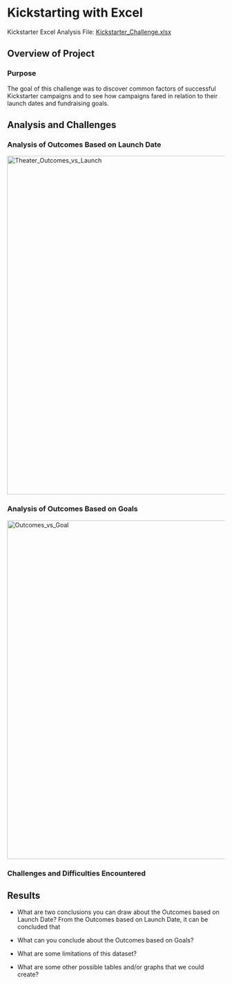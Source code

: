 # Kickstarting with Excel
Kickstarter Excel Analysis File: [Kickstarter_Challenge.xlsx](https://github.com/borkard/kickstarter-analysis/files/5578705/Kickstarter_Challenge.xlsx)

## Overview of Project

### Purpose
The goal of this challenge was to discover common factors of successful Kickstarter campaigns and to see how campaigns fared in relation to their launch dates and fundraising goals.

## Analysis and Challenges

### Analysis of Outcomes Based on Launch Date

<img width="783" alt="Theater_Outcomes_vs_Launch" src="https://user-images.githubusercontent.com/74506380/99890399-c9c13e00-2c2c-11eb-8fbf-b45aea13c9e8.png">

### Analysis of Outcomes Based on Goals

<img width="783" alt="Outcomes_vs_Goal" src="https://user-images.githubusercontent.com/74506380/99890413-e65d7600-2c2c-11eb-8729-1fc6b95e2b02.png">

### Challenges and Difficulties Encountered

## Results

- What are two conclusions you can draw about the Outcomes based on Launch Date?
	From the Outcomes based on Launch Date, it can be concluded that 

- What can you conclude about the Outcomes based on Goals?

- What are some limitations of this dataset?

- What are some other possible tables and/or graphs that we could create?
